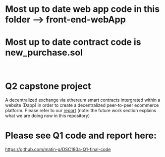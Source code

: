 # Most up to date web app code in this folder --> front-end-webApp
# Most up to date contract code is new_purchase.sol

<br>

# Q2 capstone project 
A decentralized exchange via ethereum smart contracts intergrated within a website (Dapp) in order to create a decentralized peer-to-peer ecommerce platform. Please refer to our [report](https://github.com/matin-g/DSC180a-Q1-final-code/blob/main/report.pdf) (note: the future work section explains what we are doing now in this repository)

# Please see Q1 code and report here: 
https://github.com/matin-g/DSC180a-Q1-final-code
